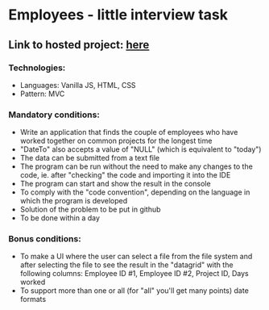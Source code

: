 # Employees - little interview task

## Link to hosted project: [here](https://iliev-nikola.github.io/nikola-iliev-employees/)

### Technologies:

- Languages: Vanilla JS, HTML, CSS
- Pattern: MVC

### Mandatory conditions:

- Write an application that finds the couple of employees who have worked together on common projects for the longest time
- "DateTo" also accepts a value of "NULL" (which is equivalent to "today")
- The data can be submitted from a text file
- The program can be run without the need to make any changes to the code, ie. after "checking" the code and importing it into the IDE
- The program can start and show the result in the console
- To comply with the "code convention", depending on the language in which the program is developed
- Solution of the problem to be put in github
- To be done within a day

### Bonus conditions:

- To make a UI where the user can select a file from the file system and after selecting the file to see the result in the "datagrid" with the following columns: Employee ID #1, Employee ID #2, Project ID, Days worked
- To support more than one or all (for "all" you'll get many points) date formats
